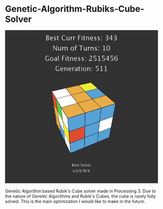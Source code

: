 # Genetic-Algorithm-Rubiks-Cube-Solver

![Image of Cube Solver](https://github.com/will-c-thomas/Genetic-Algorithm-Rubiks-Cube-Solver/blob/master/Cube%20Solver%20Screenshot.png)

Genetic Algorithm based Rubik's Cube solver made in Processing 3. Due to the nature of Genetic Algorithms and Rubik's Cubes, the cube is rarely fully solved. This is the main optimization I would like to make in the future.
